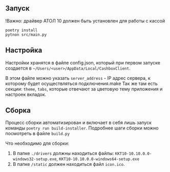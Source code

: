 ## Запуск
!Важно: драйвер АТОЛ 10 должен быть установлен для работы с кассой
```
poetry install
pytnon src/main.py
```

## Настройка
Настройки хранятся в файле config.json, который при первом запуске создается в `~/Users/<user>/AppData/Local/CashboxClient`.

В этом файле можно указать `server_address` - IP адрес сервера, к которому будет осуществляться подключения.make
Так же там есть секции: `theme`, `tabs`, которые отвечают за цветовую тему приложения и настроек вкладок.

## Сборка
Процесс сборки автоматизирован и включает в себя лишь запуск команды `poetry run build-installer`.
Подробнее шаги сборки можно посмотреть в файле `build.py`

Что необходимо для сборки:
1. В папке `./drivers` должны находиться файлы: `KKT10-10.10.0.0-windows32-setup.exe`, `KKT10-10.10.0.0-windows64-setup.exe`
2. В папке `/static` должен находиться файл `icon.ico`. 

